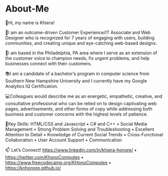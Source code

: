 # About-Me
👋Hi, my name is Khiera!

🏅I am an outcome-driven Customer Experience/IT Associate and Web Designer who is recognized for 7 years of engaging with users, building communities, and creating unique and eye-catching web-based designs.

📍I am based in the Philadelphia, PA area where I serve as an extension of the customer voice to champion needs, fix urgent problems, and help businesses connect with their customers.

📚I am a candidate of a bachelor’s program in computer science from Southern New Hampshire University and I currently have my Google Analytics IQ Certification.

💻Colleagues would describe me as an energetic, empathetic, creative, and consultative professional who can be relied on to design captivating web pages, advertisements, and other forms of copy while addressing both business and customer concerns with the highest levels of patience.

🔑Key Skills: HTML/CSS and Javascript • C# and C++ • Social Media Management • Strong Problem Solving and Troubleshooting • Excellent Attention to Detail • Knowledge of Current Social Trends • Cross-Functional Collaboration • User Account Support • Communication

📫 Let’s Connect! https://www.linkedin.com/in/khiera-honore/ • https://twitter.com/KhonoComputes • https://www.freecodecamp.org/KHonoComputes • https://knhonore.github.io/
